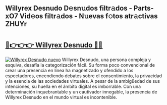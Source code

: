 ## Willyrex Desnudo D𝚎sn𝚞dos filtr𝚊dos - Parts-xO7 Vid𝚎os filtr𝚊dos - N𝚞evas f𝚘tos atr𝚊ctivas ZHUYr

# <h2><a href="http://mb8e6d.tromn.icu/?c=Willyrex+Desnudo">🔗👉👉👉 Willyrex Desnudo 🔗🔗</a></h2>

[![Willyrex Desnudo nuevo](https://i.imgur.com/pEAQMta.gif)](http://mb8e6d.tromn.icu/?c=Willyrex+Desnudo)
Willyrex Desnudo, una persona compleja y esquiva, desafía la categorización fácil. Su forma poco convencional de crear una presencia en línea ha magnetizado y ofendido a los espectadores, encendiendo debates sobre el consentimiento, la privacidad y la esencia de las sociedades virtuales. A pesar de la ambigüedad de sus intenciones, su huella en el ámbito digital es imborrable. Con una determinación inquebrantable y un cautivador innegable, la presencia de Willyrex Desnudo en el mundo virtual es incontenible.
